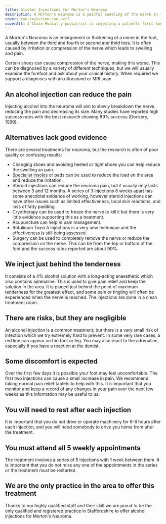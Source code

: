 ```yaml
---
title: Alcohol Injections for Morton’s Neuroma
description: A Morton's Neuroma is a painful sweeling of the nerve in the foot. Chase Podiatry can use alcohol injections to control the swelling and reduce pain.
cover: toe-injection-sue.avif
coverAlt: A Chase Podiatry podiatrist is injecting a patients first toe
---
```


A Morton's Neuroma is an enlargement or thickening of a nerve in the foot, usually between the third and fourth or second and third toes. 
It is often caused by irritation or compression of the nerve which leads to swelling and pain.

Certain shoes can cause compression of the nerve, making this worse.
This can be diagnosed by a variety of different techniques, but we will usually examine the forefoot and ask about your clinical history.
When required we support a diagnoses with an ultrasound or MRI scan.

## An alcohol injection can reduce the pain
Injecting alcohol into the neuroma will aim to slowly breakdown the nerve, reducing the pain and decreasing its size.
Many studies have reported high success rates with the best research showing 89% success (Dockery, 1999).

## Alternatives lack good evidence
There are several treatments for neuroma, but the research is often of poor quality or confusing results:
* Changing shoes and avoiding heeled or tight shoes you can help reduce the swelling an pain.
* [Specialist insoles](/treatments/biomechanics/#orthosis-orthotics) or pads can be used to reduce the load on the area and reduce the irritation.
* Steroid injections can reduce the neuroma pain, but it usually only lasts between 3 and 12 months. 
  A series of 3 injections 8 weeks apart has some anecdotal evidence of working, however steroid injections can have other issues such as limited effectiveness, local skin reactions, and loss of fatty padding.
* Cryotherapy can be used to freeze the nerve to kill it but there is very little evidence supporting this as a treatment. 
* Acupuncture can help in pain management.
* Botulinum Toxin A injections is a very new technique and the effectiveness is still being assessed.
* Surgery can be used to completely remove the nerve or reduce the compression on the nerve. 
  This can be from the top or bottom of the foot and the success rates reported are about 90%.

## We inject just behind the tenderness
It consists of a 4% alcohol solution with a long-acting anaesthetic which also contains adrenaline.
This is used to give pain relief and keep the solution in the area.
It is placed just behind the point of maximum tenderness for the greatest effect, and some pain or tingling will often be experienced when the nerve is reached.
The injections are done in a clean treatment room.

## There are risks, but they are negligible
An alcohol injection is a common treatment, but there is a very small risk of infection which we try extremely hard to prevent.
In some very rare cases, a red line can appear on the foot or leg.
You may also react to the adrenaline, especially if you have a reaction at the dentist.

## Some discomfort is expected
Over the first few days it is possible your foot may feel uncomfortable. The first two injections can cause a small increase in pain.
We recommend taking normal pain relief tablets to help with this.
It is important that you monitor and keep a record of any changes in your pain over the next few weeks as this information may be useful to us.

## You will need to rest after each injection
It is important that you do not drive or operate machinery for 6-8 hours after each injection, and you will need somebody to drive you home from after the treatment.

## You must attend all 5 weekly appointments
The treatment involves a series of 5 injections with 1 week between them. 
It is important that you do not miss any one of the appointments in the series or the treatment must be restarted.

## We are the only practice in the area to offer this treatment
Thanks to our highly qualified staff and their skill we are proud to be the only qualified and registered practice in Staffordshire to offer alcohol injections for Morton's Neuroma.
